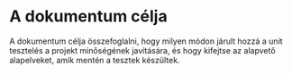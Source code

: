 # A dokumentum célja

 A dokumentum célja összefoglalni, hogy milyen módon járult hozzá a unit tesztelés a projekt minőségének javítására, és hogy kifejtse az alapvető alapelveket, amik mentén a tesztek készültek.

 